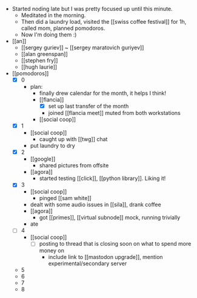 - Started noding late but I was pretty focused up until this minute.
  - Meditated in the morning.
  - Then did a laundry load, visited the [[swiss coffee festival]] for 1h, called mom, planned pomodoros.
  - Now I'm doing them :)
- [[an]]
  - [[sergey guriev]] ~ [[sergey maratovich guriyev]]
  - [[alan greenspan]]
  - [[stephen fry]]
  - [[hugh laurie]]
- [[pomodoros]]
  - [x] 0
    - plan:
      - finally drew calendar for the month, it helps I think!
      - [[flancia]]
        - [x] set up last transfer of the month
        - joined [[flancia meet]] muted from both workstations
      - [[social coop]]
  - [x] 1
    - [[social coop]]
        - caught up with [[twg]] chat
    - put laundry to dry
  - [x] 2
    - [[google]]
      - shared pictures from offsite
    - [[agora]]
      - started testing [[click]], [[python library]]. Liking it!
  - [x] 3
    - [[social coop]]
        - pinged [[sam white]]
    - dealt with some audio issues in [[sila]], drank coffee
    - [[agora]]
      - got [[primes]], [[virtual subnode]] mock, running trivially
    - ate
  - [ ] 4
    - [[social coop]]
      - [ ] posting to thread that is closing soon on what to spend more money on
        - include link to [[mastodon upgrade]], mention experimental/secondary server
  - 5
  - 6
  - 7
  - 8
